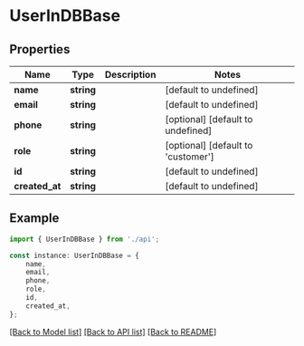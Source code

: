 # UserInDBBase


## Properties

Name | Type | Description | Notes
------------ | ------------- | ------------- | -------------
**name** | **string** |  | [default to undefined]
**email** | **string** |  | [default to undefined]
**phone** | **string** |  | [optional] [default to undefined]
**role** | **string** |  | [optional] [default to 'customer']
**id** | **string** |  | [default to undefined]
**created_at** | **string** |  | [default to undefined]

## Example

```typescript
import { UserInDBBase } from './api';

const instance: UserInDBBase = {
    name,
    email,
    phone,
    role,
    id,
    created_at,
};
```

[[Back to Model list]](../README.md#documentation-for-models) [[Back to API list]](../README.md#documentation-for-api-endpoints) [[Back to README]](../README.md)
